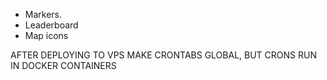 - Markers.
- Leaderboard
- Map icons

AFTER DEPLOYING TO VPS MAKE CRONTABS GLOBAL, BUT CRONS RUN IN DOCKER CONTAINERS
